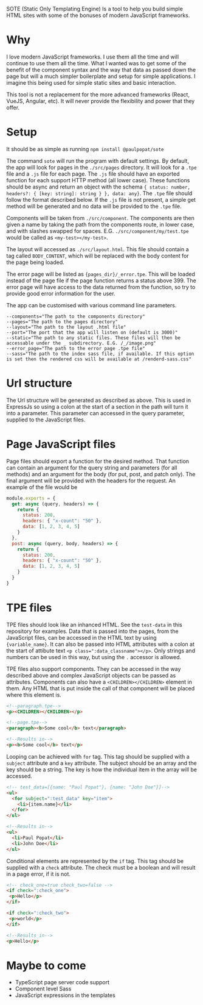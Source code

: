 SOTE (Static Only Templating Engine) Is a tool to help you build simple HTML sites with some of the bonuses of modern JavaScript frameworks.

# Why
I love modern JavaScript frameworks. I use them all the time and will continue to use them all the time. What I wanted was to get some of the benefit of the component syntax and the way that data as passed down the page but will a much simpler boilerplate and setup for simple applications. I imagine this being used for simple static sites and basic interaction.

This tool is not a replacement for the more advanced frameworks (React, VueJS, Angular, etc). It will never provide the flexibility and power that they offer.

# Setup

It should be as simple as running `npm install @paulpopat/sote`

The command `sote` will run the program with default settings. By default, the app will look for pages in the `./src/pages` directory. It will look for a `.tpe` file and a `.js` file for each page. The `.js` file should have an exported function for each support HTTP method (all lower case). These functions should be async and return an object with the schema `{ status: number, headers?: { [key: string]: string } }, data: any}`. The `.tpe` file should follow the format described below. If the `.js` file is not present, a simple get method will be generated and no data will be provided to the `.tpe` file.

Components will be taken from `./src/component`. The components are then given a name by taking the path from the components route, in lower case, and with slashes swapped for spaces. E.G. `./src/component/my/test.tpe` would be called as `<my-test></my-test>`.

The layout will accessed as `./src/layout.html`. This file should contain a tag called `BODY_CONTENT`, which will be replaced with the body content for the page being loaded.

The error page will be listed as `{pages_dir}/_error.tpe`. This will be loaded instead of the page file if the page function returns a status above 399. The error page will have access to the data returned from the function, so try to provide good error information for the user.

The app can be customised with various command line parameters.

```
--components="The path to the components directory"
--pages="The path to the pages directory"
--layout="The path to the layout .html file"
--port="The port that the app will listen on (default is 3000)"
--static="The path to any static files. These files will then be accessable under the _ subdirectory. E.G. /_/image.png"
--error_page="The path to the error page .tpe file"
--sass="The path to the index sass file, if available. If this option is set then the rendered css will be available at /renderd-sass.css"
```

# Url structure

The Url structure will be generated as described as above. This is used in ExpressJs so using a colon at the start of a section in the path will turn it into a parameter. This parameter can accessed in the query parameter, supplied to the JavaScript files.

# Page JavaScript files

Page files should export a function for the desired method. That function can contain an argument for the query string and parameters (for all methods) and an argument for the body (for put, post, and patch only). The final argument will be provided with the headers for the request. An example of the file would be

```JavaScript
module.exports = {
  get: async (query, headers) => {
    return {
      status: 200,
      headers: { "x-count": "50" },
      data: [1, 2, 3, 4, 5]
    }
  },
  post: async (query, body, headers) => {
    return {
      status: 200,
      headers: { "x-count": "50" },
      data: [1, 2, 3, 4, 5]
    }
  }
}
```

# TPE files

TPE files should look like an inhanced HTML. See the `test-data` in this repository for examples. Data that is passed into the pages, from the JavaScript files, can be accessed in the HTML text by using `{variable_name}`. It can also be passed into HTML attributes with a colon at the start of attibute text `<p class=":data_classname"></p>`. Only strings and numbers can be used in this way, but using the `.` accessor is allowed.

TPE files also support components. They can be accessed in the way described above and complex JavaScript objects can be passed as attributes. Components can also have a `<CHILDREN></CHILDREN>` element in them. Any HTML that is put inside the call of that component will be placed where this element is.

```HTML
<!--paragraph.tpe-->
<p><CHILDREN></CHILDREN></p>

<!--page.tpe-->
<paragraph><b>Some cool</b> text</paragraph>

<!--Results in-->
<p><b>Some cool</b> text</p>
```

Looping can be achieved with `for` tag. This tag should be supplied with a `subject` attribute and a `key` attribute. The subject should be an array and the key should be a string. The key is how the individual item in the array will be accessed.

```HTML
<!-- test_data=[{name: "Paul Popat"}, {name: "John Doe"}]-->
<ul>
  <for subject=":test_data" key="item">
    <li>{item.name}</li>
  </for>
</ul>

<!--Results in-->
<ul>
  <li>Paul Popat</li>
  <li>John Doe</li>
</ul>
```

Conditional elements are represented by the `if` tag. This tag should be supplied with a `check` attribute. The check must be a boolean and will result in a page error, if it is not.

```HTML
<!-- check_one=true check_two=false -->
<if check=":check_one">
 <p>Hello</p>
</if>

<if check=":check_two">
 <p>world</p>
</if>

<!--Results in-->
<p>Hello</p>
```

# Maybe to come
* TypeScript page server code support
* Component level Sass
* JavaScript expressions in the templates